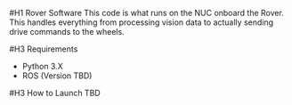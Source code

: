#H1 Rover Software
This code is what runs on the NUC onboard the Rover.
This handles everything from processing vision data to actually sending drive commands to the wheels.

#H3 Requirements
* Python 3.X
* ROS (Version TBD)

#H3 How to Launch
TBD